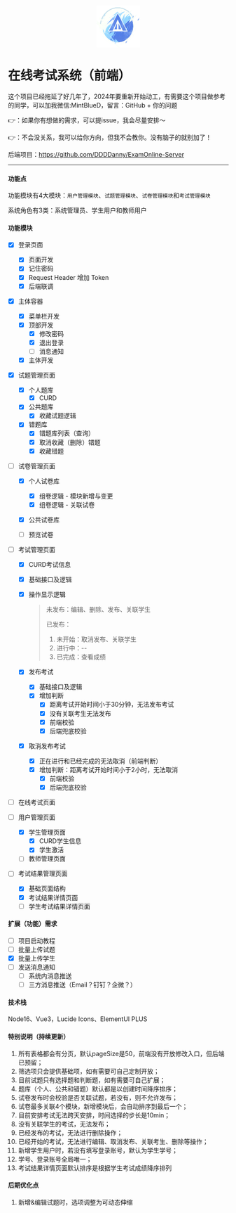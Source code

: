 <div>
  <p align="center"><img src="src/images/ExamOnlineLogo.png" style="zoom:20%;width:20%;" /></p>
</div>

# 在线考试系统（前端）

这个项目已经拖延了好几年了，2024年要重新开始动工，有需要这个项目做参考的同学，可以加我微信:MintBlueD，留言：GitHub  + 你的问题  

👉：如果你有想做的需求，可以提issue，我会尽量安排～

👉：不会没关系，我可以给你方向，但我不会教你。没有脑子的就别加了！

后端项目：https://github.com/DDDDanny/ExamOnline-Server

---

#### 功能点

功能模块有4大模块：`用户管理模块`、`试题管理模块`、`试卷管理模块`和`考试管理模块`

系统角色有3类：系统管理员、学生用户和教师用户

#### 功能模块

- [x] 登录页面
  - [x] 页面开发
  - [x] 记住密码
  - [x] Request Header 增加 Token
  - [x] 后端联调
  
- [x] 主体容器
  - [x] 菜单栏开发
  - [x] 顶部开发
    - [x] 修改密码
    - [x] 退出登录
    - [ ] 消息通知
  - [x] 主体开发
  
- [x] 试题管理页面
  - [x] 个人题库
    - [x] CURD
  - [x] 公共题库
    - [x] 收藏试题逻辑
  - [x] 错题库
    - [x] 错题库列表（查询）
    - [x] 取消收藏（删除）错题
    - [x] 收藏错题
  
- [ ] 试卷管理页面
  - [x] 个人试卷库
    - [x] 组卷逻辑 - 模块新增与变更
    - [x] 组卷逻辑 - 关联试卷
  - [x] 公共试卷库
  
  - [ ] 预览试卷
  
- [ ] 考试管理页面

  - [x] CURD考试信息

  - [x] 基础接口及逻辑

  - [x] 操作显示逻辑

    > 未发布：编辑、删除、发布、关联学生
    >
    > 已发布：
    >
    > 1. 未开始：取消发布、关联学生
    > 2. 进行中：--
    > 3. 已完成：查看成绩

  - [x] 发布考试

    - [x] 基础接口及逻辑
    - [x] 增加判断
      - [x] 距离考试开始时间小于30分钟，无法发布考试
      - [x] 没有关联考生无法发布
      - [x] 前端校验
      - [x] 后端兜底校验
    
  - [x] 取消发布考试
  
    - [x] 正在进行和已经完成的无法取消（前端判断）
    - [x] 增加判断：距离考试开始时间小于2小时，无法取消
      - [x] 前端校验
      - [x] 后端兜底校验
  
- [ ] 在线考试页面

- [ ] 用户管理页面

  - [x] 学生管理页面
    - [x] CURD学生信息
    - [x] 学生激活
  - [ ] 教师管理页面
  
- [ ] 考试结果管理页面

  - [x] 基础页面结构
  - [x] 考试结果详情页面
  - [ ] 学生考试结果详情页面

#### 扩展（功能）需求

- [ ] 项目启动教程
- [ ] 批量上传试题
- [x] 批量上传学生
- [ ] 发送消息通知
  - [ ] 系统内消息推送
  - [ ] 三方消息推送（Email？钉钉？企微？）

#### 技术栈

Node16、Vue3，Lucide Icons、ElementUI PLUS

#### 特别说明（持续更新）

1. 所有表格都会有分页，默认pageSize是50，前端没有开放修改入口，但后端已预留；
2. 筛选项只会提供基础项，如有需要可自己定制开放；
3. 目前试题只有选择题和判断题，如有需要可自己扩展；
4. 题库（个人、公共和错题）默认都是以创建时间降序排序； 
4. 试卷发布时会校验是否关联试题，若没有，则不允许发布；
4. 试卷最多关联4个模块，新增模块后，会自动排序到最后一个；
4. 目前安排考试无法跨天安排，时间选择的步长是10min；
4. 没有关联学生的考试，无法发布；
4. 已经发布的考试，无法进行删除操作；
4. 已经开始的考试，无法进行编辑、取消发布、关联考生、删除等操作；
4. 新增学生用户时，若没有填写登录账号，默认为学生学号；
4. 学号、登录账号全局唯一；
4. 考试结果详情页面默认排序是根据学生考试成绩降序排列


#### 后期优化点
1. 新增&编辑试题时，选项调整为可动态伸缩
